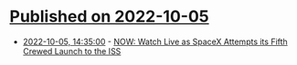 # [Published on 2022-10-05](index.md)

* [2022-10-05, 14:35:00](https://soylentnews.org/article.pl?sid=22/10/05/1431210&from=rss) - [NOW: Watch Live as SpaceX Attempts its Fifth Crewed Launch to the ISS](https://soylentnews.org/article.pl?sid=22/10/05/1431210&from=rss)
